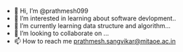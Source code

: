 - 👋 Hi, I’m @prathmesh099
- 👀 I’m interested in learning about software devlopment..
- 🌱 I’m currently learning data structure and algorithm...
- 💞️ I’m looking to collaborate on ...
- 📫 How to reach me prathmesh.sangvikar@mitaoe.ac.in

<!---
prathmesh099/prathmesh099 is a ✨ special ✨ repository because its `README.md` (this file) appears on your GitHub profile.
You can click the Preview link to take a look at your changes.
--->
